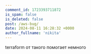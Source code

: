 ```yaml
---
comment_id: 1723393711872
is_spam: false
is_deleted: false
post: /aws-bug/
date: 2024-08-11 16:28:32 +0000
author_fullname: 'nikita'
---
```


terraform от такого помогает немного 
